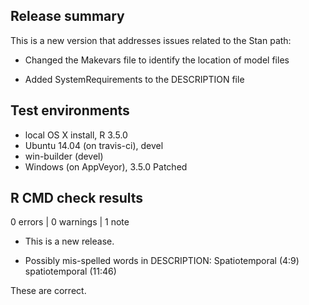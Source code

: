 ## Release summary

This is a new version that addresses issues related to the Stan path:

- Changed the Makevars file to identify the location of model files

- Added SystemRequirements to the DESCRIPTION file

## Test environments

* local OS X install, R 3.5.0
* Ubuntu 14.04 (on travis-ci), devel
* win-builder (devel)
* Windows (on AppVeyor), 3.5.0 Patched

## R CMD check results

0 errors | 0 warnings | 1 note

* This is a new release.

* Possibly mis-spelled words in DESCRIPTION:
  Spatiotemporal (4:9)
  spatiotemporal (11:46)
  
These are correct.

